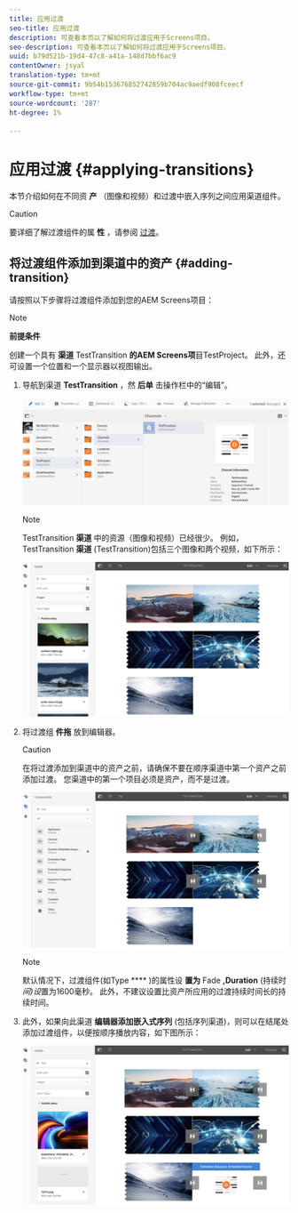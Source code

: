 ```yaml
---
title: 应用过渡
seo-title: 应用过渡
description: 可查看本页以了解如何将过渡应用于Screens项目。
seo-description: 可查看本页以了解如何将过渡应用于Screens项目。
uuid: b79d521b-19d4-47c8-a41a-148d7bbf6ac9
contentOwner: jsyal
translation-type: tm+mt
source-git-commit: 9b54b153676852742859b704ac9aedf908fceecf
workflow-type: tm+mt
source-wordcount: '287'
ht-degree: 1%

---
```



# 应用过渡 {#applying-transitions}

本节介绍如何在不同资 **产** （图像和视频）和过渡中嵌入序列之间应用渠道组件。


>[!CAUTION]
>
>要详细了解过渡组件的属 **性** ，请参阅 [过渡](adding-components-to-a-channel.md#transition)。

## 将过渡组件添加到渠道中的资产 {#adding-transition}

请按照以下步骤将过渡组件添加到您的AEM Screens项目：

>[!NOTE]
>
>**前提条件**
>
>创建一个具有 **渠道** TestTransition **的AEM Screens项**&#x200B;目TestProject。 此外，还可设置一个位置和一个显示器以视图输出。

1. 导航到渠道 **TestTransition** ，然 **后单** 击操作栏中的“编辑”。

   ![image1](assets/transitions1.png)

   >[!NOTE]
   >
   >TestTransition **渠道** 中的资源（图像和视频）已经很少。 例如，TestTransition **渠道** (TestTransition)包括三个图像和两个视频，如下所示：

   ![image2](assets/transitions2.png)


1. 将过渡组 **件拖** 放到编辑器。
   >[!CAUTION]
   >
   >在将过渡添加到渠道中的资产之前，请确保不要在顺序渠道中第一个资产之前添加过渡。 您渠道中的第一个项目必须是资产，而不是过渡。

   ![image3](assets/transitions3.png)

   >[!NOTE]
   >
   >默认情况下，过渡组件(如Type **** )的属性设 **置为** Fade **,Duration** (持续时 *间)设*&#x200B;置为1600毫秒。  此外，不建议设置比资产所应用的过渡持续时间长的持续时间。

1. 此外，如果向此渠道 **编辑器添加嵌入式序列** (包括序列渠道)，则可以在结尾处添加过渡组件，以便按顺序播放内容，如下图所示：

   ![image3](assets/transitions5.png)

